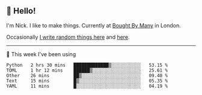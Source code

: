 ## 👋 Hello! 

I'm Nick. I like to make things. Currently at [Bought By Many](https://boughtbymany.com) in London.

Occasionally [I write random things here](https://nicksnell.com) and [here](https://twitter.com/nicksnell).

-------

🚀 This week I've been using

<!--START_SECTION:waka-->
```text
Python   2 hrs 30 mins   █████████████▒░░░░░░░░░░░   53.15 % 
TOML     1 hr 12 mins    ██████▒░░░░░░░░░░░░░░░░░░   25.61 % 
Other    26 mins         ██▒░░░░░░░░░░░░░░░░░░░░░░   09.40 % 
Text     15 mins         █▒░░░░░░░░░░░░░░░░░░░░░░░   05.35 % 
YAML     11 mins         █░░░░░░░░░░░░░░░░░░░░░░░░   04.19 % 
```
<!--END_SECTION:waka-->
